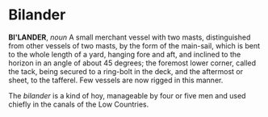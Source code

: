 # Bilander

**BI'LANDER**, _noun_ A small merchant vessel with two masts, distinguished from other vessels of two masts, by the form of the main-sail, which is bent to the whole length of a yard, hanging fore and aft, and inclined to the horizon in an angle of about 45 degrees; the foremost lower corner, called the tack, being secured to a ring-bolt in the deck, and the aftermost or sheet, to the tafferel. Few vessels are now rigged in this manner.

The _bilander_ is a kind of hoy, manageable by four or five men and used chiefly in the canals of the Low Countries.